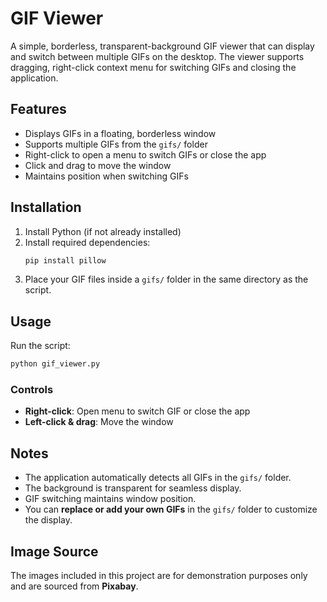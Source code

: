 # GIF Viewer

A simple, borderless, transparent-background GIF viewer that can display and switch between multiple GIFs on the desktop. The viewer supports dragging, right-click context menu for switching GIFs and closing the application.

## Features
- Displays GIFs in a floating, borderless window  
- Supports multiple GIFs from the `gifs/` folder  
- Right-click to open a menu to switch GIFs or close the app  
- Click and drag to move the window  
- Maintains position when switching GIFs  

## Installation
1. Install Python (if not already installed)  
2. Install required dependencies:  
   ```sh
   pip install pillow
   ```  
3. Place your GIF files inside a `gifs/` folder in the same directory as the script.  

## Usage
Run the script:  
```sh
python gif_viewer.py
```

### Controls
- **Right-click**: Open menu to switch GIF or close the app  
- **Left-click & drag**: Move the window  

## Notes
- The application automatically detects all GIFs in the `gifs/` folder.  
- The background is transparent for seamless display.  
- GIF switching maintains window position.  
- You can **replace or add your own GIFs** in the `gifs/` folder to customize the display.  

## Image Source  
The images included in this project are for demonstration purposes only and are sourced from **Pixabay**.